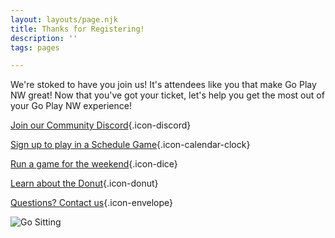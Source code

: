 ```yaml
---
layout: layouts/page.njk
title: Thanks for Registering!
description: ''
tags: pages

---
```

We're stoked to have you join us! It's attendees like you that make Go Play NW great!
Now that you've got your ticket, let's help you get the most out of your Go Play NW experience!

[Join our Community Discord](https://discord.gg/AqhayGFexQ){.icon-discord}

[Sign up to play in a Schedule Game](/events){.icon-calendar-clock}

[Run a game for the weekend](/run-an-event){.icon-dice}

[Learn about the Donut](/the-donut){.icon-donut}

[Questions? Contact us](/contact-us){.icon-envelope}

![Go Sitting][1]

[1]: /static/images/go_sitting.png "Go Go Go!" 
